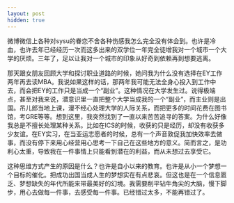 ```yaml
---
layout: post
hidden: true
---
```

微博微信上各种对sysu的眷恋不舍各种伤感我怎么完全没有体会到。也许是冷血，也许去年已经经历一次而这多出来的双学位一年完全徒增我对一个城市一个大学的厌烦。三年了，足以让我对一个城市的印象从好奇到依赖再到想要逃离。

那天跟女朋友回顾大学和探讨职业道路的时候，她问我为什么没有选择在EY工作两年再去读MBA。我说如果这样的话，那两年我可能无法全身心投入到工作中去，而会把EY的工作只是当成一个“副业”。这种情况在大学发生过。说得极端点，甚至对我来说，潜意识里一直把整个大学当成我的一个“副业”，而主业则是出国。吊儿郎当地上课，漫不经心处理大学的人际关系，而把更多的时间花费在图书馆，考GRE等等。想到这里，我突然找到了一直以来苦苦追寻的答案。为什么好像我总是不擅长处理某种关系。比如在ICS的时候，收获的只是经历，却没有收获多少友谊。在EY实习，在当亚运志愿者的时候，总有一个声音敦促我加快效率去做事，而没有停下来用心经营用心思考一下自己在这些地方的意义。简而言之，是功利心太重，导致我在一件事情上只能看到潜在的利益，而从未想过去享受它。

这种思维方式产生的原因是什么？也许是自小以来的教育。也许是从小一个梦想一个目标的催化。把成功出国当成人生的梦想实在有点悲哀。但这也是在一个信息匮乏、梦想缺失的年代所能来带最美好的幻境。我需要削平钻牛角尖的大脑，慢下脚步，用心去做每一件事，去感受每一件事。已经错过太多，不能再错过了。